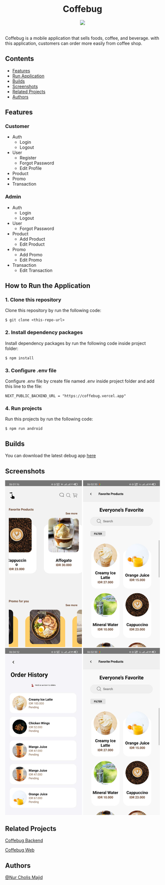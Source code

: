# <div align="center"> Coffebug </div>

<div>

<p align="center">
  <a href="https://skillicons.dev">
    <img src="https://skillicons.dev/icons?i=react,javascript,css" />
  </a>
</p>

<br/>
Coffebug is a mobile application that sells foods, coffee, and beverage. with this application, customers can order more easily from coffee shop.
</div>

## Contents

- [Features](#features)
- [Run Application](#how-to-run-the-application)
- [Builds](#deployment)
- [Screenshots](#screenshots)
- [Related Projects](#related-projects)
- [Authors](#authors)

## Features

### Customer

- Auth
  - Login
  - Logout
- User
  - Register
  - Forgot Password
  - Edit Profile
- Product
- Promo
- Transaction

### Admin

- Auth
  - Login
  - Logout
- User
  - Forgot Password
- Product
  - Add Product
  - Edit Product
- Promo
  - Add Promo
  - Edit Promo
- Transaction
  - Edit Transaction

## How to Run the Application

### 1. Clone this repository

Clone this repository by run the following code:

```
$ git clone <this-repo-url>
```

### 2. Install dependency packages

Install dependency packages by run the following code inside project folder:

```
$ npm install
```

### 3. Configure .env file

Configure .env file by create file named .env inside project folder and add this line to the file:

```
NEXT_PUBLIC_BACKEND_URL = "https://coffebug.vercel.app"
```

### 4. Run projects

Run this projects by run the following code:

```
$ npm run android
```

## Builds

You can download the latest debug app [here](https://bit.ly/coffebug-mobile)

## Screenshots

<div align="center" >
    <img width="250" src="src\assets\images\native-homepage.jpg">   
    <img width="250" src="src\assets\images\native-search.jpg">
    <img width="250"  src="src\assets\images\native-history.jpg">
    <img width="250"  src="src\assets\images\native-search.jpg">
    
</div>

## Related Projects

[Coffebug Backend](https://https://github.com/mindkeeper/coffebug)

[Coffebug Web](https://github.com/mindkeeper/coffebug-react-front-end)

## Authors

[@Nur Cholis Majid](https://github.com/mindkeeper)
